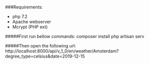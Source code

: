
###Requirements:
- php 7.2
- Apache webserver
- Mcrypt (PHP ext)


#####First run bellow commands:
composer install
php artisan serv


#####Then open the following url:
http://localhost:8000/api/v_1_0/en/weather/Amsterdam?degree_type=celsius&date=2019-12-15
